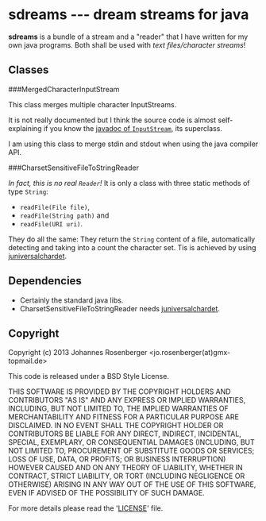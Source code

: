 sdreams --- dream streams for java
========================================

**sdreams** is a bundle of a stream and a "reader" that I have written for
my own java programs. Both shall be used with *text files/character streams*!



Classes
-----------


###MergedCharacterInputStream

This class merges multiple character InputStreams.

It is not really documented but I think the source code is almost
self-explaining if you know the [javadoc of `InputStream`][javadoc-IS],
its superclass.

I am using this class to merge stdin and stdout when using the java compiler API.

[javadoc-IS]: http://docs.oracle.com/javase/7/docs/api/java/io/InputStream.html


###CharsetSensitiveFileToStringReader

*In fact, this is no real `Reader`!*
It is only a class with three static methods of type `String`:

* `readFile(File file)`,
* `readFile(String path)` and 
* `readFile(URI uri)`.

They do all the same: They return the `String` content of a file,
automatically detecting and taking into a count the character set.
Tis is achieved by using [juniversalchardet].

[juniversalchardet]: https://code.google.com/p/juniversalchardet/



Dependencies
--------------

* Certainly the standard java libs.
* CharsetSensitiveFileToStringReader needs [juniversalchardet].



Copyright
-----------

Copyright (c) 2013 Johannes Rosenberger <jo.rosenberger(at)gmx-topmail.de>

This code is released under a BSD Style License.

THIS SOFTWARE IS PROVIDED BY THE COPYRIGHT HOLDERS AND CONTRIBUTORS "AS IS" AND ANY
EXPRESS OR IMPLIED WARRANTIES, INCLUDING, BUT NOT LIMITED TO, THE IMPLIED WARRANTIES
OF MERCHANTABILITY AND FITNESS FOR A PARTICULAR PURPOSE ARE DISCLAIMED. IN NO EVENT
SHALL THE COPYRIGHT HOLDER OR CONTRIBUTORS BE LIABLE FOR ANY DIRECT, INDIRECT,
INCIDENTAL, SPECIAL, EXEMPLARY, OR CONSEQUENTIAL DAMAGES (INCLUDING, BUT NOT LIMITED
TO, PROCUREMENT OF SUBSTITUTE GOODS OR SERVICES; LOSS OF USE, DATA, OR PROFITS; OR
BUSINESS INTERRUPTION) HOWEVER CAUSED AND ON ANY THEORY OF LIABILITY, WHETHER IN
CONTRACT, STRICT LIABILITY, OR TORT (INCLUDING NEGLIGENCE OR OTHERWISE) ARISING IN
ANY WAY OUT OF THE USE OF THIS SOFTWARE, EVEN IF ADVISED OF THE POSSIBILITY OF SUCH
DAMAGE.

For more details please read the '[LICENSE]' file.

[LICENSE]: https://github.com/jorsn/sdreams/blob/master/LICENSE
